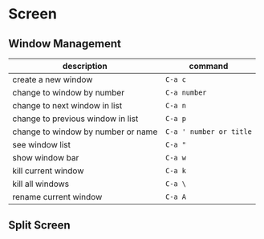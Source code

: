 Screen
======

Window Management
-----------------

description                       |  command
--------------------------------- | ----------
create a new window | ```C-a c```
change to window by number | ```C-a number```  
change to next window in list | ```C-a n```
change to previous window in list | ```C-a p```
change to window by number or name | ```C-a ' number or title```
see window list | ```C-a "```
show window bar | ```C-a w```
kill current window | ```C-a k```
kill all windows | ```C-a \```
rename current window | ```C-a A```

Split Screen
------------
